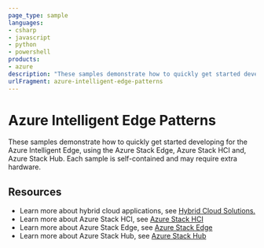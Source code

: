 ```yaml
---
page_type: sample
languages:
- csharp
- javascript
- python
- powershell
products:
- azure
description: "These samples demonstrate how to quickly get started developing for the Azure Intelligent Edge, using the Azure Stack Edge and Azure Stack Hub. Each sample is self-contained and may require extra hardware."
urlFragment: azure-intelligent-edge-patterns
---
```


# Azure Intelligent Edge Patterns

These samples demonstrate how to quickly get started developing for the Azure Intelligent Edge, using the Azure Stack Edge, Azure Stack HCI and, Azure Stack Hub. Each sample is self-contained and may require extra hardware.

## Resources
  - Learn more about hybrid cloud applications, see [Hybrid Cloud
    Solutions.](https://azure.microsoft.com/en-us/solutions/hybrid-cloud-app/)
  - Learn more about Azure Stack HCI, see [Azure Stack HCI](https://azure.microsoft.com/en-us/products/azure-stack/hci/#overview)
  - Learn more about Azure Stack Edge, see [Azure Stack Edge](https://azure.microsoft.com/en-us/services/databox/edge/)
  - Learn more about Azure Stack Hub, see [Azure Stack Hub](https://azure.microsoft.com/en-us/products/azure-stack/hub/#overview)


